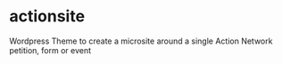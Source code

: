 actionsite
==========

Wordpress Theme to create a microsite around a single Action Network petition, form or event
